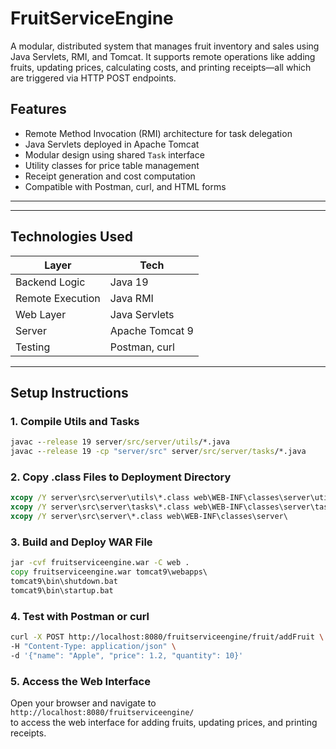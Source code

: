 #  FruitServiceEngine

A modular, distributed system that manages fruit inventory and sales using Java Servlets, RMI, and Tomcat. It supports remote operations like adding fruits, updating prices, calculating costs, and printing receipts—all which are triggered via HTTP POST endpoints.

##  Features

-  Remote Method Invocation (RMI) architecture for task delegation
-  Java Servlets deployed in Apache Tomcat
-  Modular design using shared `Task` interface
-  Utility classes for price table management
-  Receipt generation and cost computation
-  Compatible with Postman, curl, and HTML forms

---


---

##  Technologies Used

| Layer            | Tech             |
|------------------|------------------|
| Backend Logic    | Java 19          |
| Remote Execution | Java RMI         |
| Web Layer        | Java Servlets    |
| Server           | Apache Tomcat 9  |
| Testing          | Postman, curl    |

---

##  Setup Instructions

###  1. Compile Utils and Tasks

```cmd
javac --release 19 server/src/server/utils/*.java
javac --release 19 -cp "server/src" server/src/server/tasks/*.java
```

###  2. Copy .class Files to Deployment Directory

```cmd
xcopy /Y server\src\server\utils\*.class web\WEB-INF\classes\server\utils\
xcopy /Y server\src\server\tasks\*.class web\WEB-INF\classes\server\tasks\
xcopy /Y server\src\server\*.class web\WEB-INF\classes\server\
```
###  3. Build and Deploy WAR File

```cmd
jar -cvf fruitserviceengine.war -C web .
copy fruitserviceengine.war tomcat9\webapps\
tomcat9\bin\shutdown.bat
tomcat9\bin\startup.bat
```
###  4. Test with Postman or curl
```bash
curl -X POST http://localhost:8080/fruitserviceengine/fruit/addFruit \
-H "Content-Type: application/json" \   
-d '{"name": "Apple", "price": 1.2, "quantity": 10}'
```

###  5. Access the Web Interface
Open your browser and navigate to `http://localhost:8080/fruitserviceengine/`           
to access the web interface for adding fruits, updating prices, and printing receipts.

